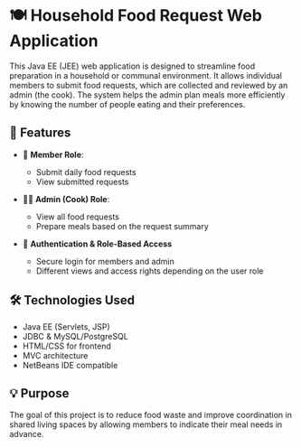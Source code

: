 # 🍽️ Household Food Request Web Application

This Java EE (JEE) web application is designed to streamline food preparation in a household or communal environment. It allows individual members to submit food requests, which are collected and reviewed by an admin (the cook). The system helps the admin plan meals more efficiently by knowing the number of people eating and their preferences.

## 🔧 Features

- 👤 **Member Role**:
  - Submit daily food requests
  - View submitted requests

- 🧑‍🍳 **Admin (Cook) Role**:
  - View all food requests
  - Prepare meals based on the request summary

- 🔐 **Authentication & Role-Based Access**
  - Secure login for members and admin
  - Different views and access rights depending on the user role

## 🛠️ Technologies Used

- Java EE (Servlets, JSP)
- JDBC & MySQL/PostgreSQL
- HTML/CSS for frontend
- MVC architecture
- NetBeans IDE compatible

## 💡 Purpose

The goal of this project is to reduce food waste and improve coordination in shared living spaces by allowing members to indicate their meal needs in advance.
